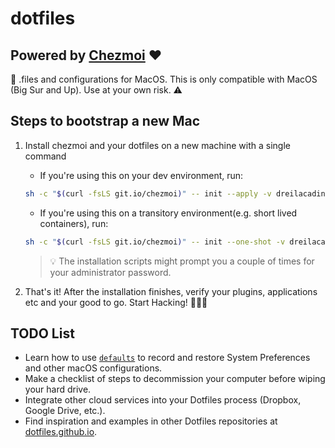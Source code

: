 # dotfiles

## Powered by [Chezmoi](https://www.chezmoi.io/) ❤️

🔧 .files and configurations for MacOS. This is only compatible with MacOS (Big Sur and Up). Use at
your own risk. ⚠️

## Steps to bootstrap a new Mac

1. Install chezmoi and your dotfiles on a new machine with a single command

   - If you're using this on your dev environment, run:

   ```zsh
   sh -c "$(curl -fsLS git.io/chezmoi)" -- init --apply -v dreilacadin
   ```

   - If you're using this on a transitory environment(e.g. short lived containers), run:

   ```zsh
   sh -c "$(curl -fsLS git.io/chezmoi)" -- init --one-shot -v dreilacadin
   ```

   > 💡 The installation scripts might prompt you a couple of times for your administrator password.

2. That's it! After the installation finishes, verify your plugins, applications etc and your good
   to go. Start Hacking! 👨🏻‍💻

## TODO List

- Learn how to use [`defaults`](https://macos-defaults.com/#%F0%9F%99%8B-what-s-a-defaults-command)
  to record and restore System Preferences and other macOS configurations.
- Make a checklist of steps to decommission your computer before wiping your hard drive.
- Integrate other cloud services into your Dotfiles process (Dropbox, Google Drive, etc.).
- Find inspiration and examples in other Dotfiles repositories at
  [dotfiles.github.io](https://dotfiles.github.io/).
